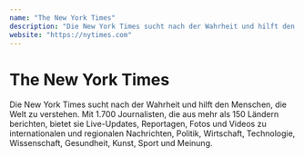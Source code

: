 ```yaml
---
name: "The New York Times"
description: "Die New York Times sucht nach der Wahrheit und hilft den Menschen, die Welt zu verstehen. Mit 1.700 Journalisten, die aus mehr als 150 Ländern berichten, bietet sie Live-Updates, Reportagen, Fotos und Videos zu internationalen und regionalen Nachrichten, Politik, Wirtschaft, Technologie, Wissenschaft, Gesundheit, Kunst, Sport und Meinung."
website: "https://nytimes.com"
---
```


# The New York Times

Die New York Times sucht nach der Wahrheit und hilft den Menschen, die Welt zu verstehen. Mit 1.700 Journalisten, die aus mehr als 150 Ländern berichten, bietet sie Live-Updates, Reportagen, Fotos und Videos zu internationalen und regionalen Nachrichten, Politik, Wirtschaft, Technologie, Wissenschaft, Gesundheit, Kunst, Sport und Meinung.
